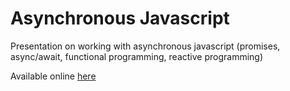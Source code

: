Asynchronous Javascript
====================

Presentation on working with asynchronous javascript (promises, async/await, functional programming, reactive programming)

Available online [here](https://yamalight.github.io/presentation-asyncjs/)
